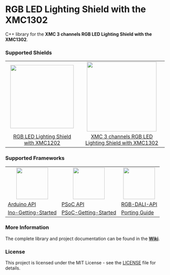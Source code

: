 # RGB LED Lighting Shield with the XMC1302

C++ library for the **XMC 3 channels RGB LED Lighting Shield with the XMC1302**.

### Supported Shields
<table>
    <tr>
        <td align="center"><img src ="https://github.com/Infineon/rgb-led-lighting-shield/wiki/img/RGB-Shield-XMC1202.jpg" width=200></td>
        <td align="center"><img src ="https://github.com/Infineon/rgb-led-lighting-shield/wiki/img/RGB-Shield-XMC1302.jpg" width=220></td>
    </tr>
    <tr>
        <td style="text-align: center"><a href="https://www.infineon.com/cms/de/product/evaluation-boards/kit_led_xmc1202_as_01/">RGB LED Lighting Shield with XMC1202</a></td>
        <td style="text-align: center"><a href="https://www.infineon.com/cms/en/product/evaluation-boards/kit_xmc_led_dali_20_rgb/">XMC 3 channels RGB LED Lighting Shield with XMC1302</a></td>
    </tr>
</table>

### Supported Frameworks
<table>
    <tr>
        <td align="center"><img src="https://github.com/Infineon/rgb-led-lighting-shield/wiki/img/ino-logo.jpg" width=100></td>
        <td align="center"><img src="https://github.com/Infineon/rgb-led-lighting-shield/wiki/img/mtb-logo.png" width=100></td>
        <td align="center"><img src="https://github.com/Infineon/rgb-led-lighting-shield/wiki/img/cross-platform.png" width=100></td>
    </tr>
    <tr>
        <td style"text-align: center"><a href="">Arduino API</a></td>
        <td style"text-align: center"><a href="">PSoC API</a></td>
        <td style"text-align: center"><a href="">RGB-DALI-API</a></td>
    </tr>
    <tr>
        <td style"text-align: center"><a href="">Ino-Getting-Started</a></td>
        <td style"text-align: center"><a href="">PSoC-Getting-Started</a></td>
        <td style"text-align: center"><a href="">Porting Guide</a></td>
    </tr>
</table>

### More Information
The complete library and project documentation can be found in the **[Wiki](https://github.com/Infineon/rgb-led-lighting-shield/wiki)**.

### License

This project is licensed under the MIT License - see the [LICENSE](LICENSE) file for details.










